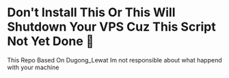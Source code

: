 # Don't Install This Or This Will Shutdown Your VPS Cuz This Script Not Yet Done 🤣
This Repo Based On Dugong_Lewat
Im not responsible about what happend with your machine
